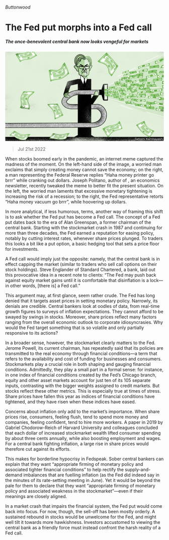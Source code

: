 ###### Buttonwood

# The Fed put morphs into a Fed call 

##### The once-benevolent central bank now looks vengeful for markets 

![image](images/20220723_FND001.jpg) 

> Jul 21st 2022 

When stocks boomed early in the pandemic, an internet meme captured the madness of the moment. On the left-hand side of the image, a worried man exclaims that simply creating money cannot save the economy; on the right, a man representing the Federal Reserve replies “Haha money printer go brrr” while cranking out dollars. Joseph Politano, author of , an economics newsletter, recently tweaked the meme to better fit the present situation. On the left, the worried man laments that excessive monetary tightening is increasing the risk of a recession; to the right, the Fed representative retorts “Haha money vacuum go brrr”, while hoovering up dollars.

In more analytical, if less humorous, terms, another way of framing this shift is to ask whether the Fed put has become a Fed call. The concept of a Fed put dates back to the era of Alan Greenspan, a former chairman of the central bank. Starting with the stockmarket crash in 1987 and continuing for more than three decades, the Fed earned a reputation for easing policy, notably by cutting interest rates, whenever share prices plunged. To traders this looks a bit like a put option, a basic hedging tool that sets a price floor for investments. 

A Fed call would imply just the opposite: namely, that the central bank is in effect capping the market (similar to traders who sell call options on their stock holdings). Steve Englander of Standard Chartered, a bank, laid out this provocative idea in a recent note to clients: “The Fed may push back against equity market gains until it is comfortable that disinflation is a lock—in other words, [there is] a Fed call.”

This argument may, at first glance, seem rather crude. The Fed has long denied that it targets asset prices in setting monetary policy. Narrowly, its denials are credible. Central bankers look at oodles of data, from real-time growth figures to surveys of inflation expectations. They cannot afford to be swayed by swings in stocks. Moreover, share prices reflect many factors ranging from the overall economic outlook to corporate idiosyncrasies. Why would the Fed target something that is so volatile and only partially responsive to its actions?

In a broader sense, however, the stockmarket clearly matters to the Fed. Jerome Powell, its current chairman, has repeatedly said that its policies are transmitted to the real economy through financial conditions—a term that refers to the availability and cost of funding for businesses and consumers. Stockmarkets play a crucial role in both shaping and gauging financial conditions. Admittedly, they play a small part in a formal sense: for instance, in one index of financial conditions created by the Fed’s Chicago branch, equity and other asset markets account for just ten of its 105 separate inputs, contrasting with the bigger weights assigned to credit markets. But stocks reflect these other metrics. This is especially true at times of stress. Share prices have fallen this year as indices of financial conditions have tightened, and they have risen when these indices have eased.

Concerns about inflation only add to the market’s importance. When share prices rise, consumers, feeling flush, tend to spend more money and companies, feeling confident, tend to hire more workers. A paper in 2019 by Gabriel Chodorow-Reich of Harvard University and colleagues concluded that each dollar of increased stockmarket wealth lifted consumer spending by about three cents annually, while also boosting employment and wages. For a central bank fighting inflation, a large rise in share prices would therefore cut against its efforts.

This makes for borderline hypocrisy in Fedspeak. Sober central bankers can explain that they want “appropriate firming of monetary policy and associated tighter financial conditions” to help rectify the supply-and-demand imbalances that are fuelling inflation (as the Fed did indeed say in the minutes of its rate-setting meeting in June). Yet it would be beyond the pale for them to declare that they want “appropriate firming of monetary policy and associated weakness in the stockmarket”—even if their meanings are closely aligned.

In a market crash that impairs the financial system, the Fed put would come back into focus. For now, though, the sell-off has been mostly orderly. A sustained rebound in stocks would be unwelcome for the Fed, and might well tilt it towards more hawkishness. Investors accustomed to viewing the central bank as a friendly force must instead confront the harsh reality of a Fed call.






